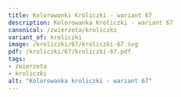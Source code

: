 ```yaml
---
title: Kolorowanki Króliczki - wariant 67
description: Kolorowanka Kroliczki - wariant 67
canonical: /zwierzeta/kroliczki
variant_of: kroliczki
image: /kroliczki/67/kroliczki-67.svg
pdf: /kroliczki/67/kroliczki-67.pdf
tags:
- zwierzeta
- kroliczki
alt: "Kolorowanka kroliczki - wariant 67"
---
```

